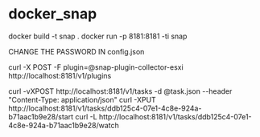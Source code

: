 # docker_snap

docker build -t snap .
docker run -p 8181:8181 -ti snap

CHANGE THE PASSWORD IN config.json


curl -X POST -F plugin=@snap-plugin-collector-esxi http://localhost:8181/v1/plugins

curl -vXPOST http://localhost:8181/v1/tasks -d @task.json --header "Content-Type: application/json"
curl -XPUT http://localhost:8181/v1/tasks/ddb125c4-07e1-4c8e-924a-b71aac1b9e28/start
curl -L http://localhost:8181/v1/tasks/ddb125c4-07e1-4c8e-924a-b71aac1b9e28/watch
